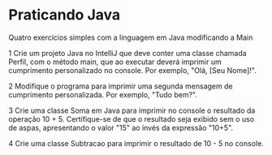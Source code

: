 
# Praticando Java

Quatro exercícios simples com a linguagem em Java modificando a Main

1 Crie um projeto Java no IntelliJ que deve conter uma classe chamada Perfil, com o método main, que ao executar deverá imprimir um cumprimento personalizado no console. Por exemplo, "Olá, [Seu Nome]!".

2 Modifique o programa para imprimir uma segunda mensagem de cumprimento personalizada. Por exemplo, "Tudo bem?".

3 Crie uma classe Soma em Java para imprimir no console o resultado da operação 10 + 5. 
Certifique-se de que o resultado seja exibido sem o uso de aspas, apresentando o valor "15" ao invés da expressão "10+5".

4 Crie uma classe Subtracao para imprimir o resultado de 10 - 5 no console.
